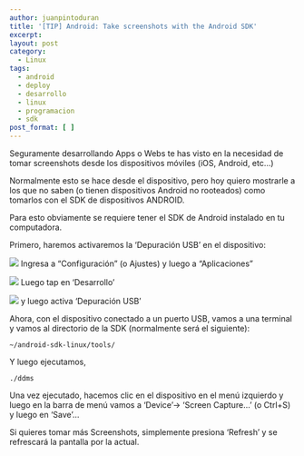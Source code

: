 ```yaml
---
author: juanpintoduran
title: '[TIP] Android: Take screenshots with the Android SDK'
excerpt:
layout: post
category:
  - Linux
tags:
  - android
  - deploy
  - desarrollo
  - linux
  - programacion
  - sdk
post_format: [ ]
---
```

Seguramente desarrollando Apps o Webs te has visto en la necesidad de tomar screenshots desde los dispositivos móviles (iOS, Android, etc…)

Normalmente esto se hace desde el dispositivo, pero hoy quiero mostrarle a los que no saben (o tienen dispositivos Android no rooteados) como tomarlos con el SDK de dispositivos ANDROID.

Para esto obviamente se requiere tener el SDK de Android instalado en tu computadora.

Primero, haremos activaremos la ‘Depuración USB’ en el dispositivo:

[![][2]][2]
Ingresa a “Configuración” (o Ajustes) y luego a “Aplicaciones”

[![][3]][3]
Luego tap en ‘Desarrollo’

[![][4]][4]
y luego activa ‘Depuración USB’

Ahora, con el dispositivo conectado a un puerto USB, vamos a una terminal y vamos al directorio de la SDK (normalmente será el siguiente):

`~/android-sdk-linux/tools/`

Y luego ejecutamos,

`./ddms`

Una vez ejecutado, hacemos clic en el dispositivo en el menú izquierdo y luego en la barra de menú vamos a ‘Device’-> ‘Screen Capture…’ (o Ctrl+S) y luego en ‘Save’… 

Si quieres tomar más Screenshots, simplemente presiona ‘Refresh’ y se refrescará la pantalla por la actual.


 
 [2]: http://cabargas.com/images/apps.png
 [3]: http://cabargas.com/images/desarrollo.png
 [4]: http://cabargas.com/images/depuration.png
 [5]: http://cabargas.com/images/Screenshot-from-2012-07-22-203748.png
 [6]: http://cabargas.com/images/Screenshot-from-2012-07-22-203807.png